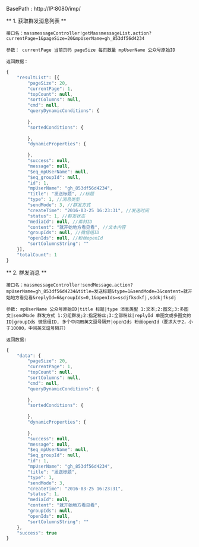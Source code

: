 

BasePath : http://IP:8080/imp/

** 1. 获取群发消息列表 **

`接口名：massmessageController!getMassmessageList.action?currentPage=1&pageSize=20&mpUserName=gh_853df56d4234`

`参数： currentPage 当前页码 pageSize 每页数量 mpUserName 公众号原始ID`

`返回数据：`
```javascript
{
	"resultList": [{
		"pageSize": 20,
		"currentPage": 1,
		"topCount": null,
		"sortColumns": null,
		"cmd": null,
		"queryDynamicConditions": {
			
		},
		"sortedConditions": {
			
		},
		"dynamicProperties": {
			
		},
		"success": null,
		"message": null,
		"$eq_mpUserName": null,
		"$eq_groupId": null,
		"id": 1,
		"mpUserName": "gh_853df56d4234",
		"title": "发送标题", //标题
		"type": 1, //消息类型
		"sendMode": 3, //群发方式
		"createTime": "2016-03-25 16:23:31", //发送时间
		"status": 1, //群发状态
		"mediaId": null, //素材ID
		"content": "就开始地方看见看", //文本内容
		"groupIds": null, //微信组ID
		"openIds": null, //粉丝openId
		"sortColumnsString": ""
	}],
	"totalCount": 1
}
```
** 2. 群发消息 **

`接口名：massmessageController!sendMessage.action?mpUserName=gh_853df56d4234&title=发送标题&type=1&sendMode=3&content=就开始地方看见看&replyId=6&groupIds=0,1&openIds=ssdjfksdkfj,sddkjfksdj`

`参数: mpUserName 公众号原始ID|title 标题|type 消息类型 1:文本;2:图文;3:多图文|sendMode 群发方式 1:分组群发;2:指定粉丝;3:全部粉丝|replyId 单图文或多图文的ID|groupIds 微信组ID, 多个中间用英文逗号隔开|openIds 粉丝openId（要求大于2，小于10000，中间英文逗号隔开）`

`返回数据:`

```javascript
{
	"data": {
		"pageSize": 20,
		"currentPage": 1,
		"topCount": null,
		"sortColumns": null,
		"cmd": null,
		"queryDynamicConditions": {
			
		},
		"sortedConditions": {
			
		},
		"dynamicProperties": {
			
		},
		"success": null,
		"message": null,
		"$eq_mpUserName": null,
		"$eq_groupId": null,
		"id": 1,
		"mpUserName": "gh_853df56d4234",
		"title": "发送标题",
		"type": 1,
		"sendMode": 3,
		"createTime": "2016-03-25 16:23:31",
		"status": 1,
		"mediaId": null,
		"content": "就开始地方看见看",
		"groupIds": null,
		"openIds": null,
		"sortColumnsString": ""
	},
	"success": true
}
```
